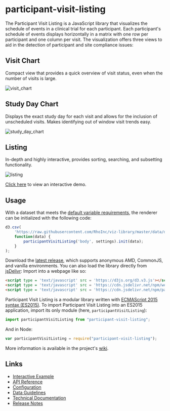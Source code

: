 # participant-visit-listing
The Participant Visit Listing is a JavaScript library that visualizes the schedule of events in a clinical trial for each participant.
Each participant's schedule of events displays horizontally in a matrix with one row per participant and one column per visit.
The visualization offers three views to aid in the detection of participant and site compliance issues:
## Visit Chart
Compact view that provides a quick overview of visit status, even when the number of visits is large.

![visit_chart](https://user-images.githubusercontent.com/26064686/60273476-344d3d80-98c4-11e9-9324-4efdaf63a971.gif)

## Study Day Chart
Displays the exact study day for each visit and allows for the inclusion of unscheduled visits. Makes identifying out of window visit trends easy.

![study_day_chart](https://user-images.githubusercontent.com/26064686/60273527-53e46600-98c4-11e9-87a1-c105a3d0f5ee.gif)

## Listing
In-depth and highly interactive, provides sorting, searching, and subsetting functionality.

![listing](https://user-images.githubusercontent.com/26064686/60273556-61015500-98c4-11e9-8b83-ded02bbc38c8.gif)

[Click here](https://rhoinc.github.io/participant-visit-listing/test-page/) to view an interactive demo.

## Usage
With a dataset that meets the [default variable requirements](https://github.com/RhoInc/participant-visit-listing/wiki/Data-Guidelines), the renderer can be initialized with the following code:

```javascript
d3.csv(
    'https://raw.githubusercontent.com/RhoInc/viz-library/master/data/dataCleaning/visits/dmv_Visits.csv',
    function(data) {
        participantVisitListing('body', settings).init(data);
    }
);
```

Download the [latest release](https://github.com/RhoInc/participant-visit-listing/releases/latest), which supports anonymous AMD, CommonJS, and vanilla environments.
You can also load the library directly from [jsDelivr](https://cdn.jsdelivr.net/npm/participant-visit-listing/participantVisitListing.js):
Import into a webpage like so:

```html
<script type = 'text/javascript' src = 'https://d3js.org/d3.v3.js'></script>
<script type = 'text/javascript' src = 'https://cdn.jsdelivr.net/npm/webcharts/build/webcharts.js'></script>
<script type = 'text/javascript' src = 'https://cdn.jsdelivr.net/npm/participant-visit-listing/participantVisitListing.js'></script>
```

Participant Visit Listing is a modular library written with [ECMAScript 2015 syntax (ES2015)](http://es6-features.org/).
To import Participant Visit Listing into an ES2015 application, import its only module (here, `participantVisitListing`):

```js
import participantVisitListing from "participant-visit-listing";
```

And in Node:

```js
var participantVisitListing = require("participant-visit-listing");
```

More information is available in the project's [wiki](https://github.com/RhoInc/participant-visit-listing/wiki).

## Links
* [Interactive Example](https://rhoinc.github.io/participant-visit-listing/test-page/)
* [API Reference](https://github.com/RhoInc/participant-visit-listing/wiki/API)
* [Configuration](https://github.com/RhoInc/participant-visit-listing/wiki/Configuration)
* [Data Guidelines](https://github.com/RhoInc/participant-visit-listing/wiki/Data-Guidelines)
* [Technical Documentation](https://github.com/RhoInc/participant-visit-listing/wiki/Technical-Documentation)
* [Release Notes](https://github.com/RhoInc/participant-visit-listing/releases)
